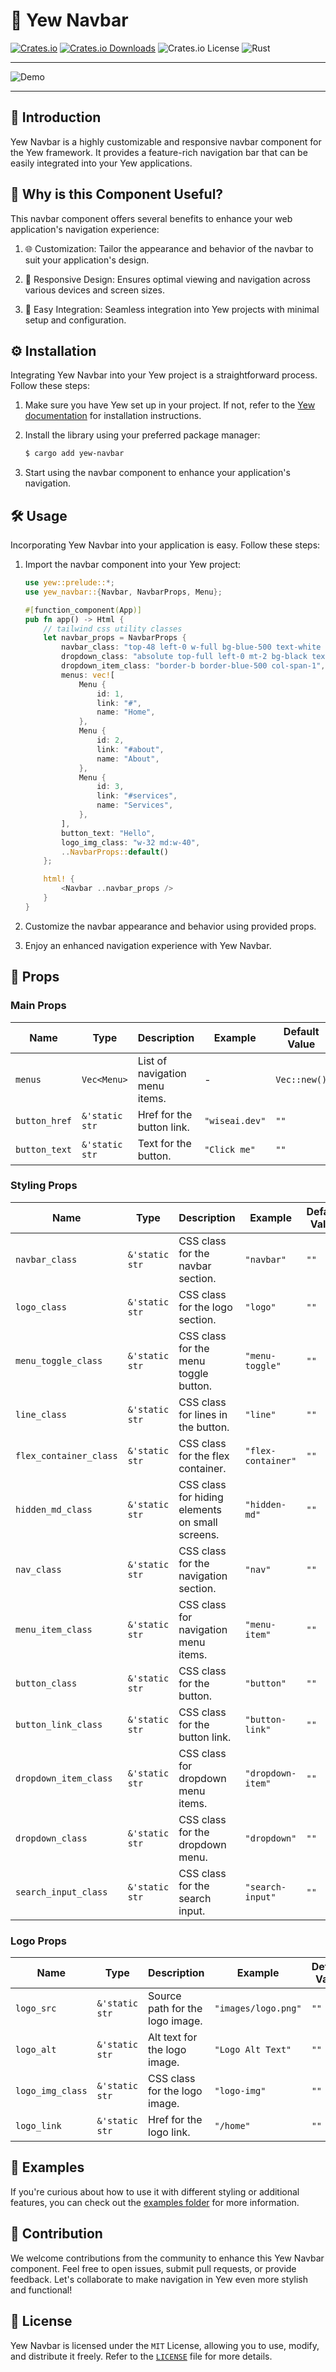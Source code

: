 # 🍔 Yew Navbar

[![Crates.io](https://img.shields.io/crates/v/yew-navbar)](https://crates.io/crates/yew-navbar)
[![Crates.io Downloads](https://img.shields.io/crates/d/yew-navbar)](https://crates.io/crates/yew-navbar)
![Crates.io License](https://img.shields.io/crates/l/yew-navbar)
![Rust](https://img.shields.io/badge/rust-stable-orange)

---

![Demo](https://github.com/wiseaidev/yew-navbar/assets/62179149/3e322002-844f-4abd-b4da-ba985ab127cb)

---

## 📜 Introduction

Yew Navbar is a highly customizable and responsive navbar component for the Yew framework. It provides a feature-rich navigation bar that can be easily integrated into your Yew applications.

## 🤔 Why is this Component Useful?

This navbar component offers several benefits to enhance your web application's navigation experience:

1. 🌐 Customization: Tailor the appearance and behavior of the navbar to suit your application's design.

1. 🚀 Responsive Design: Ensures optimal viewing and navigation across various devices and screen sizes.

1. 💬 Easy Integration: Seamless integration into Yew projects with minimal setup and configuration.

## ⚙️ Installation

Integrating Yew Navbar into your Yew project is a straightforward process. Follow these steps:

1. Make sure you have Yew set up in your project. If not, refer to the [Yew documentation](https://yew.rs/docs/getting-started/introduction) for installation instructions.

1. Install the library using your preferred package manager:

   ```bash
   $ cargo add yew-navbar
   ```

1. Start using the navbar component to enhance your application's navigation.

## 🛠️ Usage

Incorporating Yew Navbar into your application is easy. Follow these steps:

1. Import the navbar component into your Yew project:

   ```rust
   use yew::prelude::*;
   use yew_navbar::{Navbar, NavbarProps, Menu};

   #[function_component(App)]
   pub fn app() -> Html {
       // tailwind css utility classes
       let navbar_props = NavbarProps {
           navbar_class: "top-48 left-0 w-full bg-blue-500 text-white font-roboto z-20",
           dropdown_class: "absolute top-full left-0 mt-2 bg-black text-white p-4 rounded shadow-lg border border-blue-500 grid grid-cols-4 gap-4 block md:hidden",
           dropdown_item_class: "border-b border-blue-500 col-span-1",
           menus: vec![
               Menu {
                   id: 1,
                   link: "#",
                   name: "Home",
               },
               Menu {
                   id: 2,
                   link: "#about",
                   name: "About",
               },
               Menu {
                   id: 3,
                   link: "#services",
                   name: "Services",
               },
           ],
           button_text: "Hello",
           logo_img_class: "w-32 md:w-40",
           ..NavbarProps::default()
       };

       html! {
           <Navbar ..navbar_props />
       }
   }
   ```

1. Customize the navbar appearance and behavior using provided props.

1. Enjoy an enhanced navigation experience with Yew Navbar.

## 🔧 Props

### Main Props

| Name          | Type             | Description                           | Example                   | Default Value   |
| ------------- | ---------------- | ------------------------------------- | ------------------------- | --------------- |
| `menus`       | `Vec<Menu>`      | List of navigation menu items.         | -                         | `Vec::new()`    |
| `button_href` | `&'static str`   | Href for the button link.             | `"wiseai.dev"`           | `""`            |
| `button_text` | `&'static str`   | Text for the button.                  | `"Click me"`              | `""`            |

### Styling Props

| Name                  | Type             | Description                           | Example                   | Default Value   |
| --------------------- | ---------------- | ------------------------------------- | ------------------------- | --------------- |
| `navbar_class`        | `&'static str`   | CSS class for the navbar section.     | `"navbar"`                | `""`            |
| `logo_class`          | `&'static str`   | CSS class for the logo section.       | `"logo"`                  | `""`            |
| `menu_toggle_class`   | `&'static str`   | CSS class for the menu toggle button. | `"menu-toggle"`           | `""`            |
| `line_class`          | `&'static str`   | CSS class for lines in the button.    | `"line"`                  | `""`            |
| `flex_container_class`| `&'static str`   | CSS class for the flex container.     | `"flex-container"`        | `""`            |
| `hidden_md_class`     | `&'static str`   | CSS class for hiding elements on small screens. | `"hidden-md"`    | `""`            |
| `nav_class`           | `&'static str`   | CSS class for the navigation section. | `"nav"`                   | `""`            |
| `menu_item_class`     | `&'static str`   | CSS class for navigation menu items.  | `"menu-item"`             | `""`            |
| `button_class`        | `&'static str`   | CSS class for the button.             | `"button"`                | `""`            |
| `button_link_class`   | `&'static str`   | CSS class for the button link.        | `"button-link"`           | `""`            |
| `dropdown_item_class` | `&'static str`   | CSS class for dropdown menu items.    | `"dropdown-item"`         | `""`            |
| `dropdown_class`      | `&'static str`   | CSS class for the dropdown menu.      | `"dropdown"`              | `""`            |
| `search_input_class`  | `&'static str`   | CSS class for the search input.       | `"search-input"`          | `""`            |

### Logo Props

| Name           | Type             | Description                           | Example                   | Default Value   |
| -------------- | ---------------- | ------------------------------------- | ------------------------- | --------------- |
| `logo_src`     | `&'static str`   | Source path for the logo image.       | `"images/logo.png"`       | `""`            |
| `logo_alt`     | `&'static str`   | Alt text for the logo image.          | `"Logo Alt Text"`         | `""`            |
| `logo_img_class`| `&'static str`   | CSS class for the logo image.         | `"logo-img"`              | `""`            |
| `logo_link`    | `&'static str`   | Href for the logo link.               | `"/home"`                 | `""`            |

## 📙 Examples

If you're curious about how to use it with different styling or additional features, you can check out the [examples folder](examples/tailwind) for more information.

## 🤝 Contribution

We welcome contributions from the community to enhance this Yew Navbar component. Feel free to open issues, submit pull requests, or provide feedback. Let's collaborate to make navigation in Yew even more stylish and functional!

## 📜 License

Yew Navbar is licensed under the `MIT` License, allowing you to use, modify, and distribute it freely. Refer to the [`LICENSE`](LICENSE) file for more details.
